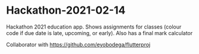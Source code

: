 # Hackathon-2021-02-14
Hackathon 2021 education app. Shows assignments for classes (colour code if due date is late, upcoming, or early). Also has a final mark calculator

Collaborator with https://github.com/eyobodega/flutterproj
